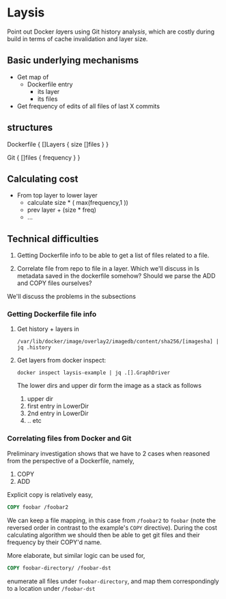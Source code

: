 # Laysis

Point out Docker *lay*ers using Git history analy*sis*, which are costly during
build in terms of cache invalidation and layer size.

## Basic underlying mechanisms

- Get map of
    - Dockerfile entry
        - its layer
        - its files
- Get frequency of edits of all files of last X commits

## structures

Dockerfile {
[]Layers { size
[]files } }

Git {
[]files { frequency } }

## Calculating cost

- From top layer to lower layer
    - calculate size * ( max(frequency,1 ))
    - prev layer + (size * freq)
    - ...

## Technical difficulties

1. Getting Dockerfile info to be able to get a list of files related to a file.

2. Correlate file from repo to file in a layer. Which we'll discuss in Is
   metadata saved in the dockerfile somehow? Should we parse the ADD and COPY
   files ourselves?

We'll discuss the problems in the subsections

### Getting Dockerfile file info

1. Get history + layers in
   ```
   /var/lib/docker/image/overlay2/imagedb/content/sha256/[imagesha] | jq .history
   ```
2. Get layers from docker inspect:
   ```shell
   docker inspect laysis-example | jq .[].GraphDriver
    ```
   The lower dirs and upper dir form the image as a stack as follows

    1. upper dir
    2. first entry in LowerDir
    3. 2nd entry in LowerDir
    4. .. etc

### Correlating files from Docker and Git

Preliminary investigation shows that we have to 2 cases when reasoned from the
perspective of a Dockerfile, namely,

1. COPY
2. ADD

Explicit copy is relatively easy,

```Dockerfile
COPY foobar /foobar2
```

We can keep a file mapping, in this case from `/foobar2` to `foobar` (note the
reversed order in contrast to the example's `COPY`
directive). During the cost calculating algorithm we should then be able to get
git files and their frequency by their COPY'd name.

More elaborate, but similar logic can be used for,

```Dockerfile
COPY foobar-directory/ /foobar-dst
```

enumerate all files under `foobar-directory`, and map them correspondingly to a
location under `/foobar-dst`
